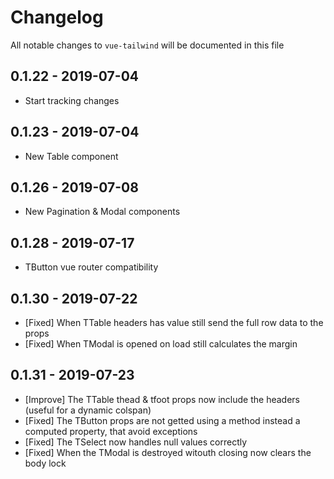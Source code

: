 # Changelog

All notable changes to `vue-tailwind` will be documented in this file

## 0.1.22 - 2019-07-04

- Start tracking changes

## 0.1.23 - 2019-07-04

- New Table component

## 0.1.26 - 2019-07-08

- New Pagination & Modal components

## 0.1.28 - 2019-07-17

- TButton vue router compatibility

## 0.1.30 - 2019-07-22

- [Fixed] When TTable headers has value still send the full row data to the props
- [Fixed] When TModal is opened on load still calculates the margin

## 0.1.31 - 2019-07-23

- [Improve] The TTable thead & tfoot props now include the headers (useful for a dynamic colspan)
- [Fixed] The TButton props are not getted using a method instead a computed property, that avoid exceptions 
- [Fixed] The TSelect now handles null values correctly
- [Fixed] When the TModal is destroyed witouth closing now clears the body lock

